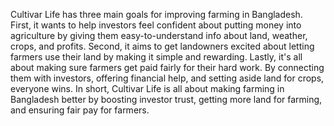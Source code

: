 
Cultivar Life has three main goals for improving farming in Bangladesh. First, it wants to help investors feel confident about putting money into agriculture by giving them easy-to-understand info about land, weather, crops, and profits. Second, it aims to get landowners excited about letting farmers use their land by making it simple and rewarding. Lastly, it's all about making sure farmers get paid fairly for their hard work. By connecting them with investors, offering financial help, and setting aside land for crops, everyone wins. In short, Cultivar Life is all about making farming in Bangladesh better by boosting investor trust, getting more land for farming, and ensuring fair pay for farmers.
